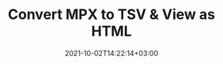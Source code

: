 ---
############################# Static ############################
layout: "autogen"
date: 2021-10-02T14:22:14+03:00
draft: false
path: "total/net/conversion/mpx-to-tsv/"

############################# Head ############################
head_title: "Convert MPX to TSV in C# VB.NET & View as HTML"
head_description: "Code example to convert MPX to TSV and 100+ other file formats in .NET (C#, VB.NET, ASP.NET & .NET Core) applications. Display the Converted TSV document as HTML viewer."

############################# Header ############################
title: "Convert MPX to TSV & View as HTML"
description: "Programmatically convert MPX to TSV in .NET applications using flexible options to customize the resultant document. Convert the complete document or specific pages based on page numbers or selective page ranges using the .NET document conversion library."

############################# SubMenu ############################
submenu:
    enable: false

############################# Content ############################
content:
    enable: true
    block:
    - title_left: "MPX to TSV Conversion in C# .NET"
      content_left: |
          MPX to TSV file conversion using C#. Add watermark and view the converted document as HTML without using any external software.

          -   Create **Converter** object to convert MPX document
          -   Set the convert options for TSV format
          -   Call **Convert** method of **Converter** class instance for conversion to TSV
          -   Set options for HTML viewer
          -   Create **Viewer** object to view converted TSV as HTML
          
      title_right: "Convert Whole Document or Specific Pages"
      content_right: |
          You require `GroupDocs.Conversion` & `GroupDocs.Viewer` namespaces to convert between a wide range of popular document types such as PDF, Microsoft Word, Excel, PowerPoint, Project, Outlook, HTML, diagrams and image file formats. Explore other [.NET APIs for Office documents](https://products.conholdate.com/total/net/) as offered by Conholdate.Total.
          
          Get the respective assembly files from the [downloads](https://downloads.conholdate.com/total/net) or fetch the whole package from [Nuget](https://www.nuget.org/packages/Conholdate.Total/) to add 'Conholdate.Total` directly in your workspace.
          
      code: |
          ```cs {linenos=false}
          // Convert MPX to TSV using GroupDocs.Conversion API
          // Create Converter object to convert MPX document
          using (Converter converter = new Converter("input.mpx"))
          {
              // set the convert options for TSV format
              var convertOptions = converter.GetPossibleConversions()["tsv"].ConvertOptions;

              // convert to TSV format
              converter.Convert("output.tsv", convertOptions);
          }

          // Set options for HTML viewer
          HtmlViewOptions viewOptions = HtmlViewOptions.ForEmbeddedResources("output{0}.html");

          // Create Viewer object to view converted TSV as HTML
          using (Viewer viewer = new Viewer("output.tsv"))
          {
              viewer.View(viewOptions);
          }
          ```
    - title_left: "Add Watermark to Converted TSV in C#"
      content_left: |
          Accurately convert documents (MPX to TSV) exactly as the original file and apply text or image watermarks to the converted document pages using C# .NET.

          -   Create **Converter** object to convert MPX document
          -   Create new instance of **WatermarkOptions** class
          -   Specify watermark properties (color, width, text, image etc)
          -   Instantiate the proper **ConvertOptions** class
          -   Set **Watermark** property of the **ConvertOptions** instance
          -   Call **Convert** method of **Converter** class instance for conversion to TSV
        
      title_right: "Source Document Information Extraction"
      content_right: |
          The documents information extraction feature not only allows getting the basic information about the source document file but it also supports extracting some valuable file-format specific information such as project start and end dates of a Microsoft Project file, any printing restrictions on a PDF document, list of folders enclosed in an Outlook data file etc. 

          Convert popular document file formats on different operating systems such as Windows, Linux or macOS while using platforms such as Windows Azure, Mono and Xamarin.
          
      code: |
          ```cs {linenos=false}
          // Create Converter object to convert MPX document
          using (Converter converter = new Converter("input.mpx"))
          {
              // Create new instance of WatermarkOptions class
              WatermarkOptions watermark = new WatermarkOptions
              {
                  Text = "Sample watermark",
                  Color = Color.Red,
                  Width = 100,
                  Height = 100,
                  Background = true
              };

              // Instantiate the proper ConvertOptions class
              PdfConvertOptions options = new PdfConvertOptions
              {
                  Watermark = watermark
              };

              // convert to TSV format
              converter.Convert("output.tsv", options);
          }
          ```
############################# About Formats ############################
about_formats:
    enable: false
############################# More Formats ############################
more_formats:
    enable: true
    auto: false
    other_out_formats: PDF DOCX DOT DOTX DOTM TXT RTF HTML MHTML XLS XLSX XLSM XLT XLTX XLTM CSV DIF PPT PPTX PPS PPSX POT POTX POTM ODT OTT OTP ODP ODS EMZ WMZ SVGZ TEX DCM WMF BMP PNG GIF JPEG TIFF
############################# Back to top ###############################
back_to_top:
  enable: true
---